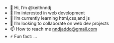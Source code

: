 - 👋 Hi, I’m @keithnndj
- 👀 I’m interested in web development
- 🌱 I’m currently learning html,css,and js
- 💞️ I’m looking to collaborate on web dev projects
- 📫 How to reach me nndjaddo@gmail.com
- ⚡ Fun fact: ...

<!---
keithnndj/keithnndj is a ✨ special ✨ repository because its `README.md` (this file) appears on your GitHub profile.
You can click the Preview link to take a look at your changes.
--->
